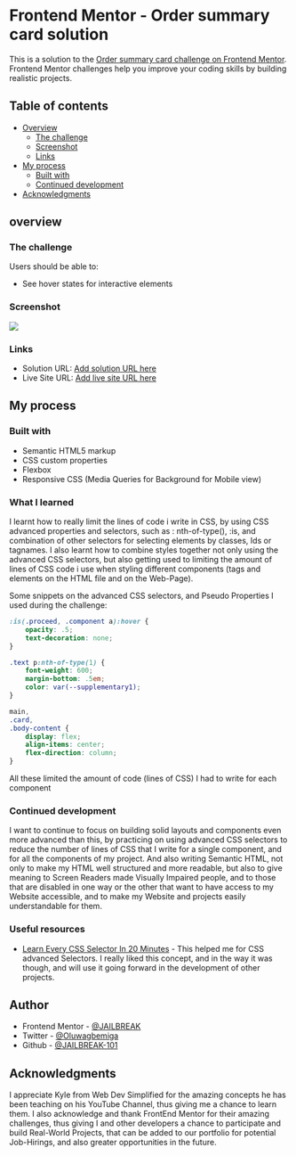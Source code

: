 # Frontend Mentor - Order summary card solution

This is a solution to the [Order summary card challenge on Frontend Mentor](https://www.frontendmentor.io/challenges/order-summary-component-QlPmajDUj). Frontend Mentor challenges help you improve your coding skills by building realistic projects. 

## Table of contents
- [Overview](#overview)
  - [The challenge](#the-challenge)
  - [Screenshot](#screenshot)
  - [Links](#links)
- [My process](#my-process)
  - [Built with](#built-with)
  - [Continued development](#continued-development)
- [Acknowledgments](#acknowledgments)

## overview

### The challenge

Users should be able to:

- See hover states for interactive elements

### Screenshot

![](./Solution%20screen-shot.png.jpg)

### Links

- Solution URL: [Add solution URL here](https://your-solution-url.com)
- Live Site URL: [Add live site URL here](https://your-live-site-url.com)

## My process

### Built with

- Semantic HTML5 markup
- CSS custom properties
- Flexbox
- Responsive CSS (Media Queries for Background for Mobile view)


### What I learned

I learnt how to really limit the lines of code i write in CSS, by using CSS advanced properties and selectors, such as : nth-of-type(), :is, and combination of other selectors for selecting elements by classes, Ids or tagnames.
I also learnt how to combine styles together not only using the advanced CSS selectors, but also getting used to limiting the amount of lines of CSS code i use when styling different components (tags and elements on the HTML file and on the Web-Page).

Some snippets on the advanced CSS selectors, and Pseudo Properties I used during the challenge: 
```css
:is(.proceed, .component a):hover {
    opacity: .5;
    text-decoration: none;
}

.text p:nth-of-type(1) {
    font-weight: 600;
    margin-bottom: .5em;
    color: var(--supplementary1);
}

main,
.card,
.body-content {
    display: flex;
    align-items: center;
    flex-direction: column;
}
```

All these limited the amount of code (lines of CSS) I had to write for each component
### Continued development

I want to continue to focus on building solid layouts and components even more advanced than this, by practicing on using advanced CSS selectors to reduce the number of lines of CSS that I write for a  single component, and for all the components of my project. And also writing Semantic HTML, not only to make my HTML well structured and more readable, but also to give meaning to Screen Readers made Visually Impaired people, and to those that are disabled in one way or the other  that want to have access to my Website accessible, and to make my Website and projects easily understandable for them. 

### Useful resources

- [Learn Every CSS Selector In 20 Minutes](https://www.youtube.com/watch?v=l1mER1bV0N0&t=786s) - This helped me for CSS advanced Selectors. I really liked this concept, and in the way it was though, and will use it going forward in the development of other projects.

## Author
- Frontend Mentor - [@JAILBREAK](https://www.frontendmentor.io/profile/JAILBREAK-101)
- Twitter - [@Oluwagbemiga](https://www.twitter.com/GenixTech1)
- Github - [@JAILBREAK-101](https://github.com/JAILBREAK-101)

## Acknowledgments

I appreciate Kyle from Web Dev Simplified for the amazing concepts he has been teaching on his YouTube Channel, thus giving me a chance to learn them. I also acknowledge and thank FrontEnd Mentor for their amazing challenges, thus giving I and other developers a chance to participate and build Real-World Projects, that can be added to our portfolio for potential Job-Hirings, and also greater opportunities in the future.